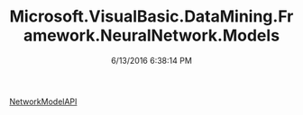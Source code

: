 ﻿---
title: Microsoft.VisualBasic.DataMining.Framework.NeuralNetwork.Models
date: 6/13/2016 6:38:14 PM
---

[NetworkModelAPI](T-Microsoft.VisualBasic.DataMining.Framework.NeuralNetwork.Models.NetworkModelAPI.html)
